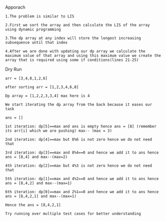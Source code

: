Apporach

    1.The problem is similar to LIS

    2.First we sort the array and then calculate the LIS of the array using dynamic programming

    3.The dp array at any index will store the longest increasing subsequence until that index

    4.After we are done with updating our dp array we calculate the maximum value of that array and using this maximum value we create the array that is required using some if conditions(lines 21-25)


Dry Run

    arr = [3,4,8,1,2,6]

    after sorting arr = [1,2,3,4,6,8]

    Dp array = [1,2,2,3,3,4] max here is 4 

    We start iterating the dp array from the back because it eases our task

    ans = []

    1st iteration: dp[5]==max and ans is empty hence ans = [8] (remember its arr[i] which we are pushing) max-- (max = 3)

    2nd iteration: dp[4]==max but 8%6 is not zero hence we do not need that 

    3rd iteration: dp[3]==max and 8%4==0 and hence we add it to ans hence ans = [8,4] and max--(max=2)

    4th iteration: dp[2]==max but 4%3 is not zero hence we do not need that

    5th iteration: dp[1]==max and 4%2==0 and hence we add it to ans hence ans = [8,4,2] and max--(max=1)

    6th iteration: dp[0]==max and 2%1==0 and hence we add it to ans hence ans = [8,4,2,1] and max--(max=1)

    Hence the ans = [8,4,2,1]

    Try running over multiple test cases for better understanding